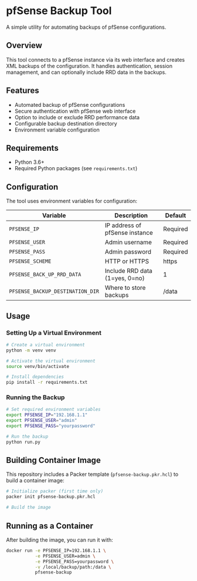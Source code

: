 # pfSense Backup Tool

A simple utility for automating backups of pfSense configurations.

## Overview

This tool connects to a pfSense instance via its web interface and creates XML backups of the configuration. It handles authentication, session management, and can optionally include RRD data in the backups.

## Features

- Automated backup of pfSense configurations
- Secure authentication with pfSense web interface
- Option to include or exclude RRD performance data
- Configurable backup destination directory
- Environment variable configuration

## Requirements

- Python 3.6+
- Required Python packages (see `requirements.txt`)

## Configuration

The tool uses environment variables for configuration:

| Variable | Description | Default |
|----------|-------------|---------|
| `PFSENSE_IP` | IP address of pfSense instance | Required |
| `PFSENSE_USER` | Admin username | Required |
| `PFSENSE_PASS` | Admin password | Required |
| `PFSENSE_SCHEME` | HTTP or HTTPS | https |
| `PFSENSE_BACK_UP_RRD_DATA` | Include RRD data (1=yes, 0=no) | 1 |
| `PFSENSE_BACKUP_DESTINATION_DIR` | Where to store backups | /data |

## Usage

### Setting Up a Virtual Environment

```bash
# Create a virtual environment
python -m venv venv

# Activate the virtual environment
source venv/bin/activate

# Install dependencies
pip install -r requirements.txt
```

### Running the Backup

```bash
# Set required environment variables
export PFSENSE_IP="192.168.1.1"
export PFSENSE_USER="admin"
export PFSENSE_PASS="yourpassword"

# Run the backup
python run.py
```

## Building Container Image

This repository includes a Packer template (`pfsense-backup.pkr.hcl`) to build a container image:

```bash
# Initialize packer (first time only)
packer init pfsense-backup.pkr.hcl

# Build the image


```

## Running as a Container

After building the image, you can run it with:

```bash
docker run -e PFSENSE_IP=192.168.1.1 \
           -e PFSENSE_USER=admin \
           -e PFSENSE_PASS=yourpassword \
           -v /local/backup/path:/data \
           pfsense-backup
```
